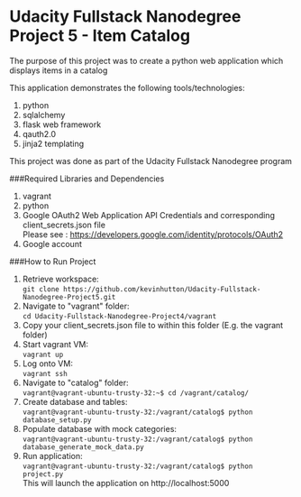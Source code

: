 # Udacity Fullstack Nanodegree Project 5 - Item Catalog

The purpose of this project was to create a python web application which displays items in a catalog

This application demonstrates the following tools/technologies:

  1. python
  2. sqlalchemy
  3. flask web framework
  5. qauth2.0
  6. jinja2 templating
  
 
This project was done as part of the Udacity Fullstack Nanodegree program

###Required Libraries and Dependencies
1. vagrant
2. python
3. Google OAuth2 Web Application API Credentials and corresponding client_secrets.json file<br>
    Please see : https://developers.google.com/identity/protocols/OAuth2
4. Google account

###How to Run Project

1. Retrieve workspace: <br> ``` git clone https://github.com/kevinhutton/Udacity-Fullstack-Nanodegree-Project5.git ```
2. Navigate to "vagrant" folder: <br> ``` cd Udacity-Fullstack-Nanodegree-Project4/vagrant ```
3. Copy your client_secrets.json file to within this folder (E.g. the vagrant folder)
4. Start vagrant VM: <br> ``` vagrant up ```
5. Log onto VM: <br> ``` vagrant ssh ```
6. Navigate to "catalog" folder: <br> ``` vagrant@vagrant-ubuntu-trusty-32:~$ cd /vagrant/catalog/ ```
7. Create database and tables: <br> ``` vagrant@vagrant-ubuntu-trusty-32:/vagrant/catalog$ python database_setup.py ```
8. Populate database with mock categories: <br> ``` vagrant@vagrant-ubuntu-trusty-32:/vagrant/catalog$ python database_generate_mock_data.py ```
9. Run application: <br> ``` vagrant@vagrant-ubuntu-trusty-32:/vagrant/catalog$ python project.py ```<br>
   This will launch the application on http://localhost:5000
